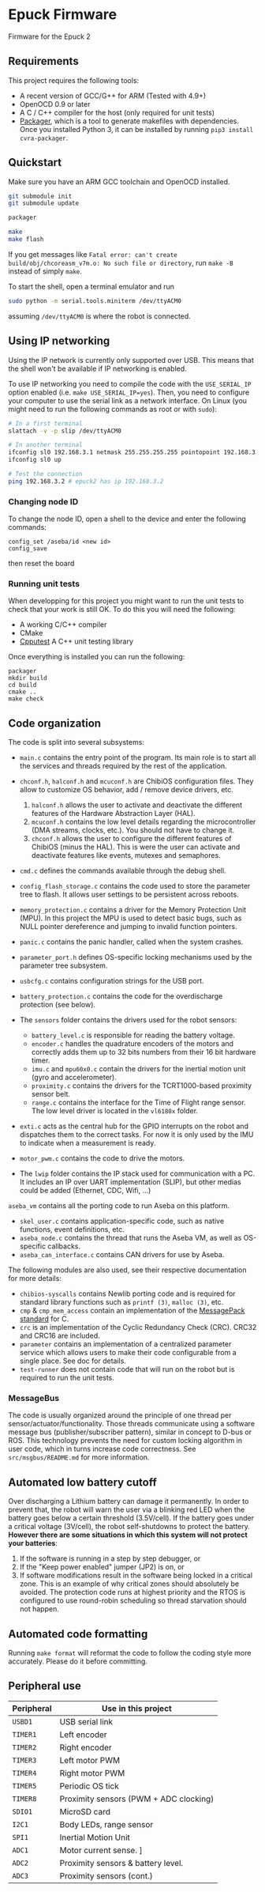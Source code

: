 Epuck Firmware
==============
Firmware for the Epuck 2

## Requirements

This project requires the following tools:

* A recent version of GCC/G++ for ARM (Tested with 4.9+)
* OpenOCD 0.9 or later
* A C / C++ compiler for the host (only required for unit tests)
* [Packager](packager), which is a tool to generate makefiles with dependencies.
    Once you installed Python 3, it can be installed by running `pip3 install cvra-packager`.

## Quickstart
Make sure you have an ARM GCC toolchain and OpenOCD installed.

```bash
git submodule init
git submodule update

packager

make
make flash
```

If you get messages like `Fatal error: can't create build/obj/chcoreasm_v7m.o: No such file or directory`, run `make -B` instead of simply `make`.

To start the shell, open a terminal emulator and run

```bash
sudo python -m serial.tools.miniterm /dev/ttyACM0
```
 assuming `/dev/ttyACM0` is where the robot is connected.

## Using IP networking

Using the IP network is currently only supported over USB.
This means that the shell won't be available if IP networking is enabled.

To use IP networking you need to compile the code with the `USE_SERIAL_IP` option enabled (i.e. `make USE_SERIAL_IP=yes`).
Then, you need to configure your computer to use the serial link as a network interface.
On Linux (you might need to run the following commands as root or with `sudo`):

```bash
# In a first terminal
slattach -v -p slip /dev/ttyACM0

# In another terminal
ifconfig sl0 192.168.3.1 netmask 255.255.255.255 pointopoint 192.168.3.2
ifconfig sl0 up

# Test the connection
ping 192.168.3.2 # epuck2 has ip 192.168.3.2
```


### Changing node ID
To change the node ID, open a shell to the device and enter the following commands:

```
config_set /aseba/id <new id>
config_save
```

then reset the board

### Running unit tests

When developping for this project you might want to run the unit tests to check that your work is still OK.
To do this you will need the following:

* A working C/C++ compiler
* CMake
* [Cpputest][cpputest] A C++ unit testing library

Once everything is installed you can run the following:

```
packager
mkdir build
cd build
cmake ..
make check
```

## Code organization

The code is split into several subsystems:

* `main.c` contains the entry point of the program.
    Its main role is to start all the services and threads required by the rest of the application.
* `chconf.h`, `halconf.h` and `mcuconf.h` are ChibiOS configuration files.
    They allow to customize OS behavior, add / remove device drivers, etc.
    1. `halconf.h` allows the user to activate and deactivate the different features of the Hardware Abstraction Layer (HAL).
    2. `mcuconf.h` contains the low level details regarding the microcontroller (DMA streams, clocks, etc.).
        You should not have to change it.
    3. `chconf.h` allows the user to configure the different features of ChibiOS (minus the HAL).
        This is were the user can activate and deactivate features like events, mutexes and semaphores.
* `cmd.c` defines the commands available through the debug shell.
* `config_flash_storage.c` contains the code used to store the parameter tree to flash.
    It allows user settings to be persistent across reboots.
* `memory_protection.c` contains a driver for the Memory Protection Unit (MPU).
    In this project the MPU is used to detect basic bugs, such as NULL pointer dereference and jumping to invalid function pointers.
* `panic.c` contains the panic handler, called when the system crashes.
* `parameter_port.h` defines OS-specific locking mechanisms used by the parameter tree subsystem.
* `usbcfg.c` contains configuration strings for the USB port.
* `battery_protection.c` contains the code for the overdischarge protection (see below).

* The `sensors` folder contains the drivers used for the robot sensors:
    * `battery_level.c` is responsible for reading the battery voltage.
    * `encoder.c` handles the quadrature encoders of the motors and correctly adds them up to 32 bits numbers from their 16 bit hardware timer.
    * `imu.c` and `mpu60x0.c` contain the drivers for the inertial motion unit (gyro and accelerometer).
    * `proximity.c` contains the drivers for the TCRT1000-based proximity sensor belt.
    * `range.c` contains the interface for the Time of Flight range sensor.
        The low level driver is located in the `vl6180x` folder.
* `exti.c` acts as the central hub for the GPIO interrupts on the robot and dispatches them to the correct tasks.
    For now it is only used by the IMU to indicate when a measurement is ready.
* `motor_pwm.c` contains the code to drive the motors.
* The `lwip` folder contains the IP stack used for communication with a PC.
    It includes an IP over UART implementation (SLIP), but other medias could be added (Ethernet, CDC, Wifi, ...)

`aseba_vm` contains all the porting code to run Aseba on this platform.
* `skel_user.c` contains application-specific code, such as native functions, event definitions, etc.
* `aseba_node.c` contains the thread that runs the Aseba VM, as well as OS-specific callbacks.
* `aseba_can_interface.c` contains CAN drivers for use by Aseba.

The following modules are also used, see their respective documentation for more details:

* `chibios-syscalls` contains Newlib porting code and is required for standard library functions such as `printf (3)`, `malloc (3)`, etc.
* `cmp` & `cmp_mem_access` contain an implementation of the [MessagePack standard][messagepack] for C.
* `crc` is an implementation of the Cyclic Redundancy Check (CRC).
    CRC32 and CRC16 are included.
* `parameter` contains an implementation of a centralized parameter service which allows users to make their code configurable from a single place.
    See doc for details.
* `test-runner` does not contain code that will run on the robot but is required to run the unit tests.

### MessageBus
The code is usually organized around the principle of one thread per sensor/actuator/functionality.
Those threads communicate using a software message bus (publisher/subscriber pattern), similar in concept to D-bus or ROS.
This technology prevents the need for custom locking algorithm in user code, which in turns increase code correctness.
See `src/msgbus/README.md` for more information.

## Automated low battery cutoff
Over discharging a Lithium battery can damage it permanently.
In order to prevent that, the robot will warn the user via a blinking red LED when the battery goes below a certain threshold (3.5V/cell).
If the battery goes under a critical voltage (3V/cell), the robot self-shutdowns to protect the battery.
**However there are some situations in which this system will not protect your batteries**:
1. If the software is running in a step by step debugger, or
2. If the "Keep power enabled" jumper (JP2) is on, or
3. If software modifications result in the software being locked in a critical zone.
    This is an example of why critical zones should absolutely be avoided.
    The protection code runs at highest priority and the RTOS is configured to use round-robin scheduling so thread starvation should not happen.

## Automated code formatting
Running `make format` will reformat the code to follow the coding style more accurately.
Please do it before committing.

## Peripheral use

| Peripheral | Use in this project |
|------------|---------------------|
| `USBD1`    | USB serial link |
| `TIMER1`   | Left encoder    |
| `TIMER2`   | Right encoder   |
| `TIMER3`   | Left motor PWM   |
| `TIMER4`   | Right motor PWM   |
| `TIMER5`   | Periodic OS tick   |
| `TIMER8`   | Proximity sensors (PWM + ADC clocking)  |
| `SDIO1`   | MicroSD card |
| `I2C1`   | Body LEDs, range sensor |
| `SPI1`   | Inertial Motion Unit |
| `ADC1`   | Motor current sense. ]
| `ADC2`   | Proximity sensors & battery level.  |
| `ADC3`   | Proximity sensors (cont.) |


[cpputest]: http://cpputest.github.io
[packager]: http://github.com/cvra/packager
[messagepack]: http://messagepack.org/
